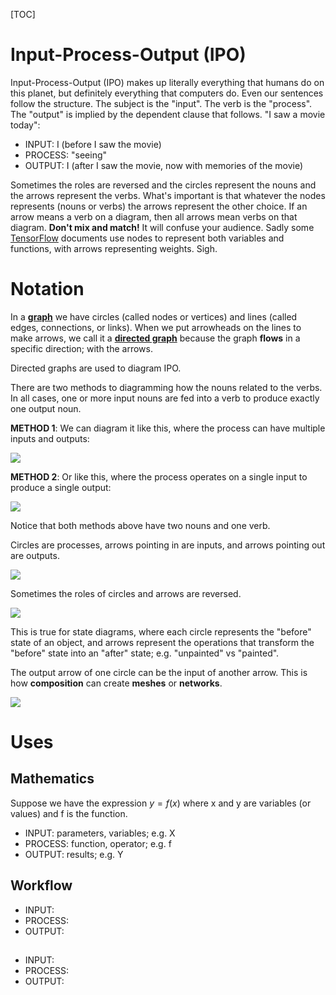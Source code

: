 [TOC]

# Input-Process-Output (IPO)

Input-Process-Output (IPO) makes up literally everything that humans do on this planet, but definitely everything that computers do.
Even our sentences follow the structure. The subject is the "input". The verb is the "process". The "output" is implied by the dependent clause that follows. "I saw a movie today":

* INPUT: I (before I saw the movie)
* PROCESS: "seeing"
* OUTPUT: I (after I saw the movie, now with memories of the movie)

Sometimes the roles are reversed and the circles represent the nouns and the arrows represent the verbs. What's important is that whatever the nodes represents (nouns or verbs) the arrows represent the other choice. If an arrow means a verb on a diagram, then all arrows mean verbs on that diagram. **Don't mix and match!** It will confuse your audience. Sadly some [TensorFlow](https://iq.opengenus.org/understand-basic-tensorflow-programming/) documents use nodes to represent both variables and functions, with arrows representing weights. Sigh.

# Notation

In a **[graph](https://en.wikipedia.org/wiki/Graph_(discrete_mathematics))** we have circles (called nodes or vertices) and lines (called edges, connections, or links). When we put arrowheads on the lines to make arrows, we call it a **[directed graph](https://en.wikipedia.org/wiki/Graph_(discrete_mathematics)#Directed_graph)** because the graph **flows** in a specific direction; with the arrows.

Directed graphs are used to diagram IPO.

There are two methods to diagramming how the nouns related to the verbs.
In all cases, one or more input nouns are fed into a verb to produce exactly one output noun.

**METHOD 1**: We can diagram it like this, where the process can have multiple inputs and outputs:

![](/static/images/ipo4.png)

**METHOD 2**: Or like this, where the process operates on a single input to produce a single output:

![](/static/images/ipo5.png)

Notice that both methods above have two nouns and one verb.




Circles are processes, arrows pointing in are inputs, and arrows pointing out are outputs.

![](/static/images/ipo1.png)

Sometimes the roles of circles and arrows are reversed.

![](/static/images/ipo3.png)

This is true for state diagrams, where each circle represents the "before" state of an object, and arrows represent the operations that transform the "before" state into an "after" state; e.g. "unpainted" vs "painted".

The output arrow of one circle can be the input of another arrow. This is how **composition** can create **meshes** or **networks**.

![](/static/images/ipo2.png)


# Uses

## Mathematics

Suppose we have the expression $y = f(x)$ where x and y are variables (or values) and f is the function.

* INPUT: parameters, variables; e.g. X
* PROCESS: function, operator; e.g. f
* OUTPUT: results; e.g. Y


## Workflow

* INPUT:
* PROCESS:
* OUTPUT:

##
* INPUT:
* PROCESS:
* OUTPUT:
